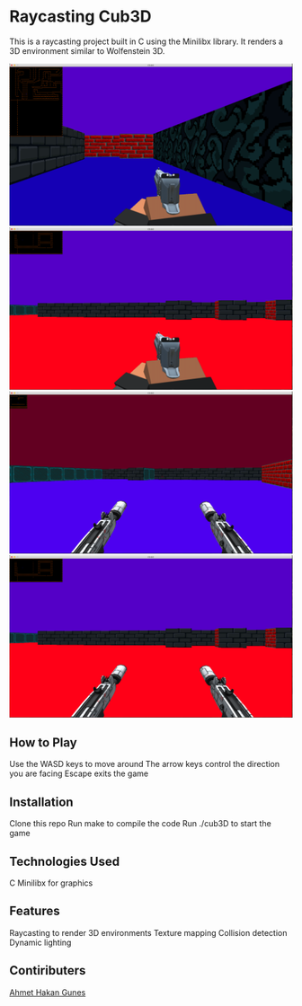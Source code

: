 # Raycasting Cub3D
This is a raycasting project built in C using the Minilibx library. It renders a 3D environment similar to Wolfenstein 3D.

<img src="https://github.com/csalihburak/Cub3d/blob/master/images/image.png" />
<img src="https://github.com/csalihburak/Cub3d/blob/master/images/image1.png" />
<img src="https://github.com/csalihburak/Cub3d/blob/master/images/image2.png" />
<img src="https://github.com/csalihburak/Cub3d/blob/master/images/image3.png" />


## How to Play
Use the WASD keys to move around
The arrow keys control the direction you are facing
Escape exits the game
## Installation
Clone this repo
Run make to compile the code
Run ./cub3D <map> to start the game
## Technologies Used
C
Minilibx for graphics
## Features
Raycasting to render 3D environments
Texture mapping
Collision detection
Dynamic lighting

## Contiributers
[Ahmet Hakan Gunes](https://github.com/ahmethakangunes)
